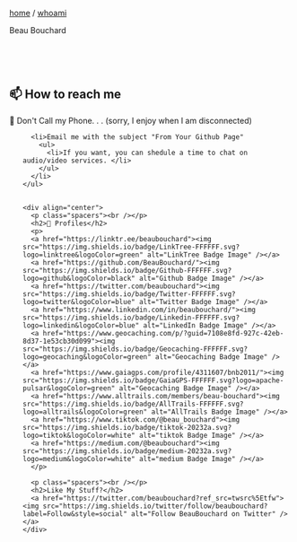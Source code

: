 <div class="whoami">
  <div class="whoami-buffer"> </div>
  <div class="whoami-inner">
    <p><a href="/">home</a> / <a href="whoami">whoami</a></p>
    <div class="rainbow-pride"></div>
    <div class="whoami-name">Beau Bouchard</div>
    <p class="spacers"><br /></p>
    <p class="spacers"><br /></p>
    <h2>📫 How to reach me </h2>
    <p>📵 Don't Call my Phone. . . (sorry, I enjoy when I am disconnected)</p>
    <ul>

      <li>Email me with the subject "From Your Github Page"
        <ul>
          <li>If you want, you can shedule a time to chat on audio/video services. </li>
        </ul>
      </li>
    </ul>


    <div align="center">
      <p class="spacers"><br /></p>
      <h2>💅 Profiles</h2>
      <p>
      <a href="https://linktr.ee/beaubouchard"><img src="https://img.shields.io/badge/LinkTree-FFFFFF.svg?logo=linktree&logoColor=green" alt="LinkTree Badge Image" /></a>
      <a href="https://github.com/BeauBouchard/"><img src="https://img.shields.io/badge/Github-FFFFFF.svg?logo=github&logoColor=black" alt="Github Badge Image" /></a>
      <a href="https://twitter.com/beaubouchard"><img src="https://img.shields.io/badge/Twitter-FFFFFF.svg?logo=twitter&logoColor=blue" alt="Twitter Badge Image" /></a>
      <a href="https://www.linkedin.com/in/beaubouchard/"><img src="https://img.shields.io/badge/Linkedin-FFFFFF.svg?logo=linkedin&logoColor=blue" alt="LinkedIn Badge Image" /></a>
      <a href="https://www.geocaching.com/p/?guid=7108e8fd-927c-42eb-8d37-1e53cb30d099"><img src="https://img.shields.io/badge/Geocaching-FFFFFF.svg?logo=geocaching&logoColor=green" alt="Geocaching Badge Image" /></a>
      <a href="https://www.gaiagps.com/profile/4311607/bnb2011/"><img src="https://img.shields.io/badge/GaiaGPS-FFFFFF.svg?logo=apache-pulsar&logoColor=green" alt="Geocaching Badge Image" /></a>
      <a href="https://www.alltrails.com/members/beau-bouchard"><img src="https://img.shields.io/badge/AllTrails-FFFFFF.svg?logo=alltrails&logoColor=green" alt="AllTrails Badge Image" /></a>
      <a href="https://www.tiktok.com/@beau_bouchard"><img src="https://img.shields.io/badge/tiktok-20232a.svg?logo=tiktok&logoColor=white" alt="tiktok Badge Image" /></a>
      <a href="https://medium.com/@beaubouchard"><img src="https://img.shields.io/badge/medium-20232a.svg?logo=medium&logoColor=white" alt="medium Badge Image" /></a>
      </p>

      <p class="spacers"><br /></p>
      <h2>Like My Stuff?</h2>
      <a href="https://twitter.com/beaubouchard?ref_src=twsrc%5Etfw"><img src="https://img.shields.io/twitter/follow/beaubouchard?label=Follow&style=social" alt="Follow BeauBouchard on Twitter" /></a>
    </div>
  </div>
</div>
